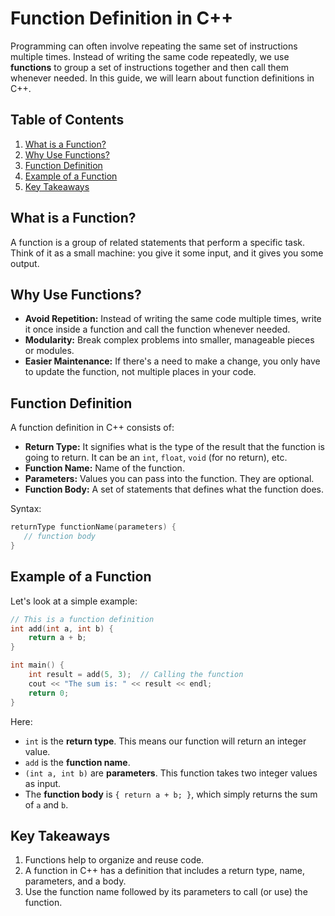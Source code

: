 
# Function Definition in C++

Programming can often involve repeating the same set of instructions multiple times. Instead of writing the same code repeatedly, we use **functions** to group a set of instructions together and then call them whenever needed. In this guide, we will learn about function definitions in C++.

## Table of Contents

1. [What is a Function?](#what-is-a-function)
2. [Why Use Functions?](#why-use-functions)
3. [Function Definition](#function-definition)
4. [Example of a Function](#example-of-a-function)
5. [Key Takeaways](#key-takeaways)

## What is a Function?

A function is a group of related statements that perform a specific task. Think of it as a small machine: you give it some input, and it gives you some output.

## Why Use Functions?

- **Avoid Repetition:** Instead of writing the same code multiple times, write it once inside a function and call the function whenever needed.
- **Modularity:** Break complex problems into smaller, manageable pieces or modules.
- **Easier Maintenance:** If there's a need to make a change, you only have to update the function, not multiple places in your code.

## Function Definition

A function definition in C++ consists of:
- **Return Type:** It signifies what is the type of the result that the function is going to return. It can be an `int`, `float`, `void` (for no return), etc.
- **Function Name:** Name of the function.
- **Parameters:** Values you can pass into the function. They are optional.
- **Function Body:** A set of statements that defines what the function does.

Syntax:
```c++
returnType functionName(parameters) {
   // function body
}
```

## Example of a Function

Let's look at a simple example:

```c++
// This is a function definition
int add(int a, int b) {
    return a + b;
}

int main() {
    int result = add(5, 3);  // Calling the function
    cout << "The sum is: " << result << endl;
    return 0;
}
```

Here:
- `int` is the **return type**. This means our function will return an integer value.
- `add` is the **function name**.
- `(int a, int b)` are **parameters**. This function takes two integer values as input.
- The **function body** is `{ return a + b; }`, which simply returns the sum of `a` and `b`.

## Key Takeaways

1. Functions help to organize and reuse code.
2. A function in C++ has a definition that includes a return type, name, parameters, and a body.
3. Use the function name followed by its parameters to call (or use) the function.

